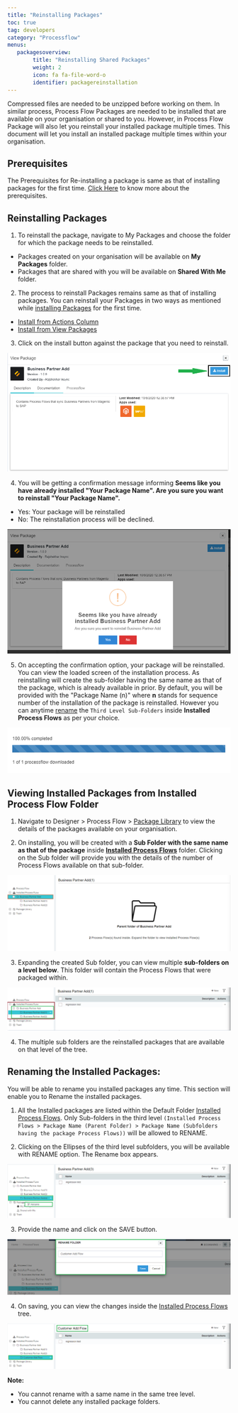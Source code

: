 ```yaml
---
title: "Reinstalling Packages"
toc: true
tag: developers
category: "Processflow"
menus: 
   packagesoverview:
        title: "Reinstalling Shared Packages"
        weight: 2
        icon: fa fa-file-word-o
        identifier: packagereinstallation
---
```

Compressed files are needed to be unzipped before working on them. In similar process, Process Flow Packages are needed to be installed that are available on your organisation or shared to you. 
However, in Process Flow Package will also let you reinstall your installed package multiple times. This document will let you install an installed package multiple times within your organisation.

## Prerequisites

The Prerequisites for Re-installing a package is same as that of installing packages for the first time. [Click Here](/processflow/processflow-package-installation/#prerequisites) to know more about the prerequisites.

## Reinstalling Packages

1) To reinstall the package, navigate to My Packages and choose the folder for which the package needs to be reinstalled.
- Packages created on your organisation will be available on **My Packages** folder.
- Packages that are shared with you will be available on **Shared With Me** folder.

2) The process to reinstall Packages remains same as that of installing packages. You can reinstall your Packages in two ways as mentioned while [installing Packages](/processflow/processflow-package-installation/#installing-packages) for the first time.

- [Install from Actions Column](/processflow/processflow-package-installation/#install-from-actions-column)
- [Install from View Packages](/processflow/processflow-package-installation/#install-from-view-packages)
	
3) Click on the install button against the package that you need to reinstall.

![reinstall3](\staticfiles\processflow\media\reinstall3.PNG)

4) You will be getting a confirmation message informing **Seems like you have already installed "Your Package Name". Are you sure you want to reinstall "Your Package Name".**
- Yes: Your package will be reinstalled
- No: The reinstallation process will be declined.

![reinstall4](\staticfiles\processflow\media\reinstall4.PNG)

5) On accepting the confirmation option, your package will be reinstalled. You can view the loaded screen of the installation process. 
As reinstalling will create the sub-folder having the same name as that of the package, which is already available in prior.
By default, you will be provided with the "Package Name (n)" where **n** stands for sequence number of the installation of the package is reinstalled. However you can anytime [rename](/processflow/processflow-package-reinstallation/#renaming-the-installed-packages) the `Third Level Sub-Folders` inside **Installed Process Flows** as per your choice.

![reinstall2](\staticfiles\processflow\media\reinstall2.PNG)

## Viewing Installed Packages from Installed Process Flow Folder

1) Navigate to Designer > Process Flow > [Package Library](/processflow/processflow-packaging-overview/) to view the details of the packages available on your organisation.

2) On installing, you will be created with a **Sub Folder with the same name as that of the package** inside **[Installed Process Flows](/processflow/processflow-listing-page/#installed-process-flows-folder)** folder. 
Clicking on the Sub folder will provide you with the details of the number of Process Flows available on that sub-folder.

![reinstall1](\staticfiles\processflow\media\reinstall1.PNG)

3) Expanding the created Sub folder, you can view multiple **sub-folders on a level below**. This folder will contain the Process Flows that were packaged within.

![reinstall5](\staticfiles\processflow\media\reinstall5.PNG)

4) The multiple sub folders are the reinstalled packages that are available on that level of the tree. 

## Renaming the Installed Packages:

You will be able to rename you installed packages any time. This section will enable you to Rename the installed packages.

1) All the Installed packages are listed within the Default Folder [Installed Process Flows](/processflow/processflow-listing-page/#installed-process-flows-folder). Only Sub-folders in the third level `(Installed Process Flows > Package Name (Parent Folder) > Package Name (Subfolders having the package Process Flows))` will be allowed to RENAME.

2) Clicking on the Ellipses of the third level subfolders, you will be available with RENAME option. The Rename box appears.

![Reinstall6](\staticfiles\processflow\media\reinstall6.png)

3) Provide the name and click on the SAVE button.

![reinstall7](\staticfiles\processflow\media\reinstall7.png)

4) On saving, you can view the changes inside the [Installed Process Flows](/processflow/processflow-listing-page/#installed-process-flows-folder) tree.

![reinstall8](\staticfiles\processflow\media\reinstall8.png)

**Note:** 
- You cannot rename with a same name in the same tree level.
- You cannot delete any installed package folders.
